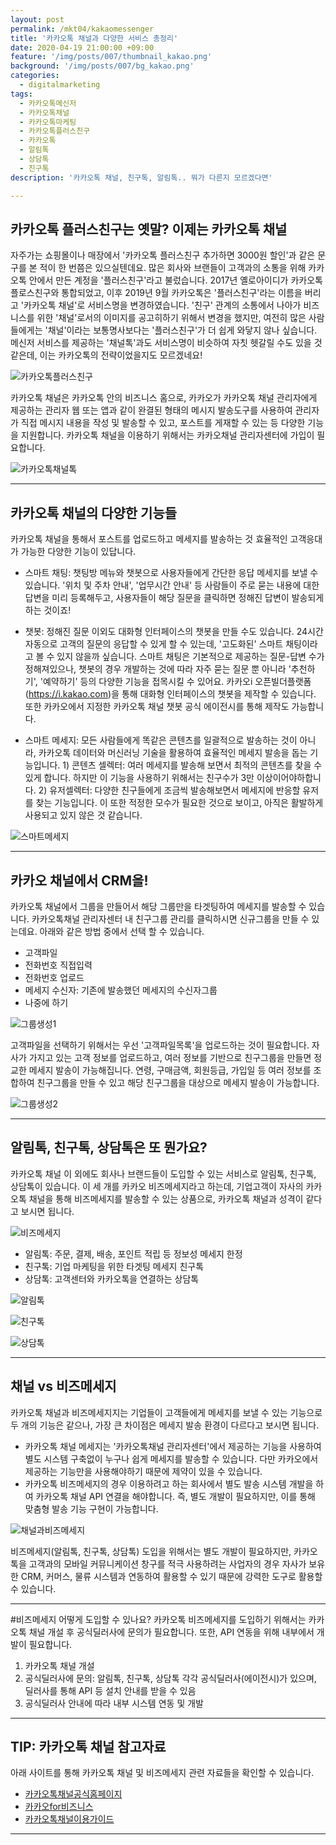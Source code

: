 ```yaml
---
layout: post
permalink: /mkt04/kakaomessenger
title: '카카오톡 채널과 다양한 서비스 총정리'
date: 2020-04-19 21:00:00 +09:00
feature: '/img/posts/007/thumbnail_kakao.png'
background: '/img/posts/007/bg_kakao.png'
categories:
  - digitalmarketing
tags:
  - 카카오톡메신저
  - 카카오톡채널
  - 카카오톡마케팅
  - 카카오톡플러스친구
  - 카카오톡
  - 알림톡
  - 상담톡
  - 친구톡
description: '카카오톡 채널, 친구톡, 알림톡.. 뭐가 다른지 모르겠다면'

---
```


## 카카오톡 플러스친구는 옛말? 이제는 카카오톡 채널
자주가는 쇼핑몰이나 매장에서 '카카오톡 플러스친구 추가하면 3000원 할인'과 같은 문구를 본 적이 한 번쯤은 있으실텐데요. 많은 회사와 브랜들이 고객과의 소통을 위해 카카오톡 안에서 만든 계정을 '플러스친구'라고 불렀습니다. 2017년 옐로아이디가 카카오톡 플로스친구와 통합되었고, 이후 2019년 9월 카카오톡은 '플러스친구'라는 이름을 버리고 '카카오톡 채널'로 서비스명을 변경하였습니다. '친구' 관계의 소통에서 나아가 비즈니스를 위한 '채널'로서의 이미지를 공고히하기 위해서 변경을 했지만, 여전히 많은 사람들에게는 '채널'이라는 보통명사보다는 '플러스친구'가 더 쉽게 와닿지 않나 싶습니다. 메신저 서비스를 제공하는 '채널톡'과도 서비스명이 비슷하여 자칫 헷갈릴 수도 있을 것 같은데, 이는 카카오톡의 전략이었을지도 모르겠네요!

![카카오톡플러스친구](/img/posts/007/01.png)

카카오톡 채널은 카카오톡 안의 비즈니스 홈으로, 카카오가 카카오톡 채널 관리자에게 제공하는 관리자 웹 또는 앱과 같이 완결된 형태의 메시지 발송도구를 사용하여 관리자가 직접 메시지 내용을 작성 및 발송할 수 있고, 포스트를 게재할 수 있는 등 다양한 기능을 지원합니다. 카카오톡 채널을 이용하기 위해서는 카카오채널 관리자센터에 가입이 필요합니다.

![카카오톡채널톡](/img/posts/007/02.png)

------

## 카카오톡 채널의 다양한 기능들
카카오톡 채널을 통해서 포스트를 업로드하고 메세지를 발송하는 것 효율적인 고객응대가 가능한 다양한 기능이 있답니다.

* 스마트 채팅: 챗팅방 메뉴와 챗봇으로 사용자들에게 간단한 응답 메세지를 보낼 수 있습니다. '위치 및 주차 안내', '업무시간 안내' 등 사람들이 주로 묻는 내용에 대한 답변을 미리 등록해두고, 사용자들이 해당 질문을 클릭하면 정해진 답변이 발송되게 하는 것이죠!

* 챗봇: 정해진 질문 이외도 대화형 인터페이스의 챗봇을 만들 수도 있습니다. 24시간 자동으로 고객의 질문의 응답할 수 있게 할 수 있는데, '고도화된' 스마트 채팅이라고 볼 수 있지 않을까 싶습니다. 스마트 채팅은 기본적으로 제공하는 질문-답변 수가 정해져있으나, 챗봇의 경우 개발하는 것에 따라 자주 묻는 질문 뿐 아니라 '추천하기', '예약하기' 등의 다양한 기능을 접목시킬 수 있어요. 카카오i 오픈빌더플랫폼(https://i.kakao.com)을 통해 대화형 인터페이스의 챗봇을 제작할 수 있습니다. 또한 카카오에서 지정한 카카오톡 채널 챗봇 공식 에이전시를 통해 제작도 가능합니다.

* 스마트 메세지: 모든 사람들에게 똑같은 콘텐츠를 일괄적으로 발송하는 것이 아니라, 카카오톡 데이터와 머신러닝 기술을 활용하여 효율적인 메세지 발송을 돕는 기능입니다. 1) 콘텐츠 셀렉터: 여러 메세지를 발송해 보면서 최적의 콘텐츠를 찾을 수 있게 합니다. 하지만 이 기능을 사용하기 위해서는 친구수가 3만 이상이어야하합니다. 2) 유저셀렉터: 다양한 친구들에게 조금씩 발송해보면서 메세지에 반응할 유저를 찾는 기능입니다. 이 또한 적정한 모수가 필요한 것으로 보이고, 아직은 활발하게 사용되고 있지 않은 것 같습니다.

![스마트메세지](/img/posts/007/03.png)

------

## 카카오 채널에서 CRM을!
카카오톡 채널에서 그룹을 만들어서 해당 그룹만을 타겟팅하여 메세지를 발송할 수 있습니다. 카카오톡채널 관리자센터 내 친구그룹 관리를 클릭하시면 신규그룹을 만들 수 있는데요. 아래와 같은 방법 중에서 선택 할 수 있습니다.

* 고객파일
* 전화번호 직접입력
* 전화번호 업로드
* 메세지 수신자: 기존에 발송했던 메세지의 수신자그룹
* 나중에 하기

![그룹생성1](/img/posts/007/04.png)

고객파일을 선택하기 위해서는 우선 '고객파일목록'을 업로드하는 것이 필요합니다. 자사가 가지고 있는 고객 정보를 업로드하고, 여러 정보를 기반으로 친구그룹을 만들면 정교한 메세지 발송이 가능해집니다. 연령, 구매금액, 회원등급, 가입일 등 여러 정보를 조합하여 친구그룹을 만들 수 있고 해당 친구그룹을 대상으로 메세지 발송이 가능합니다.

![그룹생성2](/img/posts/007/05.png)

------

## 알림톡, 친구톡, 상담톡은 또 뭔가요?
카카오톡 채널 이 외에도 회사나 브랜드들이 도입할 수 있는 서비스로 알림톡, 친구톡, 상담톡이 있습니다. 이 세 개를 카카오 비즈메세지라고 하는데, 기업고객이 자사의 카카오톡 채널을 통해 비즈메세지를 발송할 수 있는 상품으로, 카카오톡 채널과 성격이 같다고 보시면 됩니다.

![비즈메세지](/img/posts/007/06.png)

* 알림톡: 주문, 결제, 배송, 포인트 적립 등 정보성 메세지 한정
* 친구톡: 기업 마케팅을 위한 타겟팅 메세지 친구톡
* 상담톡: 고객센터와 카카오톡을 연결하는 상담톡

![알림톡](/img/posts/007/07.png)

![친구톡](/img/posts/007/08.png)

![상담톡](/img/posts/007/09.png)


------

## 채널 vs 비즈메세지
카카오톡 채널과 비즈메세지지는 기업들이 고객들에게 메세지를 보낼 수 있는 기능으로 두 개의 기능은 같으나, 가장 큰 차이점은 메세지 발송 환경이 다르다고 보시면 됩니다.
* 카카오톡 채널 메세지는 '카카오톡채널 관리자센터'에서 제공하는 기능을 사용하여 별도 시스템 구축없이 누구나 쉽게 메세지를 발송할 수 있습니다. 다만 카카오에서 제공하는 기능만을 사용해야하기 때문에 제약이 있을 수 있습니다.
* 카카오톡 비즈메세지의 경우 이용하려고 하는 회사에서 별도 발송 시스템 개발을 하여 카카오톡 채널 API 연결을 해야합니다. 즉, 별도 개발이 필요하지만, 이를 통해 맞춤형 발송 기능 구현이 가능합니다.

![채널과비즈메세지](/img/posts/007/10.png)

비즈메세지(알림톡, 친구톡, 상담톡) 도입을 위해서는 별도 개발이 필요하지만, 카카오톡을 고객과의 모바일 커뮤니케이션 창구를 적극 사용하려는 사업자의 경우 자사가 보유한 CRM, 커머스, 물류 시스템과 연동하여 활용할 수 있기 때문에 강력한 도구로 활용할 수 있습니다.

------


#비즈메세지 어떻게 도입할 수 있나요?
카카오톡 비즈메세지를 도입하기 위해서는 카카오톡 채널 개설 후 공식딜러사에 문의가 필요합니다. 또한, API 연동을 위해 내부에서 개발이 필요합니다.
1. 카카오톡 채널 개설
2. 공식딜러사에 문의: 알림톡, 친구톡, 상담톡 각각 공식딜러사(에이전시)가 있으며, 딜러사를 통해 API 등 설치 안내를 받을 수 있음
3. 공식딜러사 안내에 따라 내부 시스템 연동 및 개발

------

## TIP: 카카오톡 채널 참고자료
아래 사이트를 통해 카카오톡 채널 및 비즈메세지 관련 자료들을 확인할 수 있습니다.
* [카카오톡채널공식홈페이지](https://center-pf.kakao.com,"kakaochannel")
* [카카오for비즈니스](https://business.kakao.com/, "kakaobusiness")
* [카카오톡채널이용가이드](https://bit.ly/3czCkwd, "kakaochannelguide")


------
